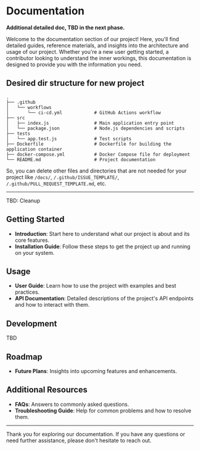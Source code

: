 # Documentation

**Additional detailed doc, TBD in the next phase.**

Welcome to the documentation section of our project! Here, you'll find detailed guides, reference materials, and insights into the architecture and usage of our project. Whether you're a new user getting started, a contributor looking to understand the inner workings, this documentation is designed to provide you with the information you need.


## Desired dir structure for new project

```
.
├── .github
│   └── workflows
│       └── ci-cd.yml            # GitHub Actions workflow
├── src
│   ├── index.js                 # Main application entry point
│   └── package.json             # Node.js dependencies and scripts
├── tests
│   └── app.test.js              # Test scripts
├── Dockerfile                   # Dockerfile for building the application container
├── docker-compose.yml           # Docker Compose file for deployment
└── README.md                    # Project documentation
```

So, you can delete other files and directories that are not needed for your project like `/docs/`, `/.github/ISSUE_TEMPLATE/`, `/.github/PULL_REQUEST_TEMPLATE.md`,  etc.

---

TBD: Cleanup
## Getting Started

- **Introduction**: Start here to understand what our project is about and its core features.
- **Installation Guide**: Follow these steps to get the project up and running on your system.

## Usage

- **User Guide**: Learn how to use the project with examples and best practices.
- **API Documentation**: Detailed descriptions of the project's API endpoints and how to interact with them.

## Development

TBD

## Roadmap

- **Future Plans**: Insights into upcoming features and enhancements.

## Additional Resources

- **FAQs**: Answers to commonly asked questions.
- **Troubleshooting Guide**: Help for common problems and how to resolve them.

---

Thank you for exploring our documentation. If you have any questions or need further assistance, please don't hesitate to reach out.
